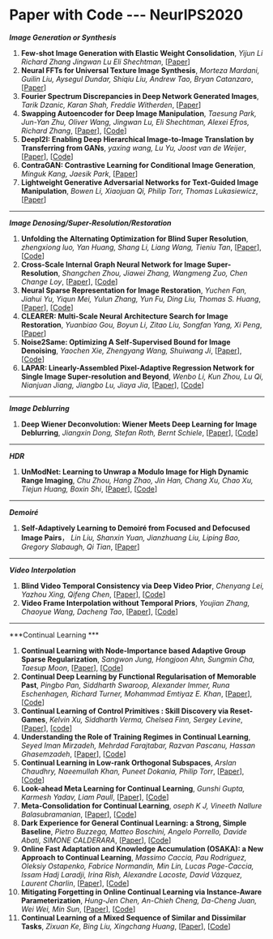 # Paper with Code --- NeurIPS2020

***Image Generation or Synthesis***
1. **Few-shot Image Generation with Elastic Weight Consolidation**, *Yijun Li Richard Zhang Jingwan Lu Eli Shechtman*, [[Paper](https://papers.nips.cc/paper/2020/hash/b6d767d2f8ed5d21a44b0e5886680cb9-Abstract.html)]
2. **Neural FFTs for Universal Texture Image Synthesis**, *Morteza Mardani, Guilin Liu, Aysegul Dundar, Shiqiu Liu, Andrew Tao, Bryan Catanzaro*, [[Paper](https://papers.nips.cc/paper/2020/hash/a23156abfd4a114c35b930b836064e8b-Abstract.html)]
3. **Fourier Spectrum Discrepancies in Deep Network Generated Images**, *Tarik Dzanic, Karan Shah, Freddie Witherden*, [[Paper](https://papers.nips.cc/paper/2020/hash/1f8d87e1161af68b81bace188a1ec624-Abstract.html)]
4. **Swapping Autoencoder for Deep Image Manipulation**, *Taesung Park, Jun-Yan Zhu, Oliver Wang, Jingwan Lu, Eli Shechtman, Alexei Efros, Richard Zhang*, [[Paper](https://papers.nips.cc/paper/2020/hash/50905d7b2216bfeccb5b41016357176b-Abstract.html)], [[Code](https://github.com/rosinality/swapping-autoencoder-pytorch)]
5. **DeepI2I: Enabling Deep Hierarchical Image-to-Image Translation by Transferring from GANs**, *yaxing wang, Lu Yu, Joost van de Weijer*, [[Paper](https://papers.nips.cc/paper/2020/hash/88855547570f7ff053fff7c54e5148cc-Abstract.html)], [[Code](https://github.com/yaxingwang/DeepI2I)]
6. **ContraGAN: Contrastive Learning for Conditional Image Generation**, *Minguk Kang, Jaesik Park*, [[Paper](https://papers.nips.cc/paper/2020/hash/f490c742cd8318b8ee6dca10af2a163f-Abstract.html)]
7. **Lightweight Generative Adversarial Networks for Text-Guided Image Manipulation**, *Bowen Li, Xiaojuan Qi, Philip Torr, Thomas Lukasiewicz*,  [[Paper](https://papers.nips.cc/paper/2020/hash/fae0b27c451c728867a567e8c1bb4e53-Abstract.html)]

- - -
***Image Denosing/Super-Resolution/Restoration***
1. **Unfolding the Alternating Optimization for Blind Super Resolution**, *zhengxiong luo, Yan Huang, Shang Li, Liang Wang, Tieniu Tan*, [[Paper](https://papers.nips.cc/paper/2020/hash/3d2d8ccb37df977cb6d9da15b76c3f3a-Abstract.html)], [[Code](https://github.com/greatlog/DAN)]
2. **Cross-Scale Internal Graph Neural Network for Image Super-Resolution**, *Shangchen Zhou, Jiawei Zhang, Wangmeng Zuo, Chen Change Loy*, [[Paper](https://papers.nips.cc/paper/2020/hash/23ad3e314e2a2b43b4c720507cec0723-Abstract.html)], [[Code](https://github.com/sczhou/IGNN)]
3. **Neural Sparse Representation for Image Restoration**, *Yuchen Fan, Jiahui Yu, Yiqun Mei, Yulun Zhang, Yun Fu, Ding Liu, Thomas S. Huang*, [[Paper](https://papers.nips.cc/paper/2020/hash/b090409688550f3cc93f4ed88ec6cafb-Abstract.html)], [[Code](https://github.com/ychfan/nsr)]
4. **CLEARER: Multi-Scale Neural Architecture Search for Image Restoration**, *Yuanbiao Gou, Boyun Li, Zitao Liu, Songfan Yang, Xi Peng*, [[Paper](https://papers.nips.cc/paper/2020/hash/c6e81542b125c36346d9167691b8bd09-Abstract.html)]
5. **Noise2Same: Optimizing A Self-Supervised Bound for Image Denoising**, *Yaochen Xie, Zhengyang Wang, Shuiwang Ji*, [[Paper](https://papers.nips.cc/paper/2020/hash/ea6b2efbdd4255a9f1b3bbc6399b58f4-Abstract.html)], [[Code](https://github.com/divelab/Noise2Same)]
6. **LAPAR: Linearly-Assembled Pixel-Adaptive Regression Network for Single Image Super-resolution and Beyond**, *Wenbo Li, Kun Zhou, Lu Qi, Nianjuan Jiang, Jiangbo Lu, Jiaya Jia*, [[Paper](https://papers.nips.cc/paper/2020/hash/eaae339c4d89fc102edd9dbdb6a28915-Abstract.html)], [[Code](https://github.com/Jia-Research-Lab/Simple-SR)]

- - -
***Image Deblurring***
1. **Deep Wiener Deconvolution: Wiener Meets Deep Learning for Image Deblurring**, *Jiangxin Dong, Stefan Roth, Bernt Schiele*, [[Paper](https://papers.nips.cc/paper/2020/hash/0b8aff0438617c055eb55f0ba5d226fa-Abstract.html)], [[Code](https://github.com/dongjxjx/dwdn)]
- - -
***HDR***
1. **UnModNet: Learning to Unwrap a Modulo Image for High Dynamic Range Imaging**, *Chu Zhou, Hang Zhao, Jin Han, Chang Xu, Chao Xu, Tiejun Huang, Boxin Shi*,  [[Paper](https://papers.nips.cc/paper/2020/hash/1102a326d5f7c9e04fc3c89d0ede88c9-Abstract.html)], [[Code](https://github.com/fourson/UnModNet)]
- - -
***Demoiré***
1. **Self-Adaptively Learning to Demoiré from Focused and Defocused Image Pairs**， *Lin Liu, Shanxin Yuan, Jianzhuang Liu, Liping Bao, Gregory Slabaugh, Qi Tian*,  [[Paper](https://papers.nips.cc/paper/2020/hash/fd348179ec677c5560d4cd9c3ffb6cd9-Abstract.html)]
- - -
***Video Interpolation*** 
1. **Blind Video Temporal Consistency via Deep Video Prior**, *Chenyang Lei, Yazhou Xing, Qifeng Chen*,  [[Paper](https://papers.nips.cc/paper/2020/hash/0c0a7566915f4f24853fc4192689aa7e-Abstract.html)], [[Code](https://github.com/ChenyangLEI/deep-video-prior)]
2. **Video Frame Interpolation without Temporal Priors**, *Youjian Zhang, Chaoyue Wang, Dacheng Tao*, [[Paper](https://papers.nips.cc/paper/2020/hash/9a11883317fde3aef2e2432a58c86779-Abstract.html)], [[Code](https://github.com/yjzhang96/UTI-VFI)]

- - -
***Continual Learning *** 
1. **Continual Learning with Node-Importance based Adaptive Group Sparse Regularization**, *Sangwon Jung, Hongjoon Ahn, Sungmin Cha, Taesup Moon*,  [[Paper](https://papers.nips.cc/paper/2020/hash/258be18e31c8188555c2ff05b4d542c3-Abstract.html)], [[Code]()]
2. **Continual Deep Learning by Functional Regularisation of Memorable Past**, *Pingbo Pan, Siddharth Swaroop, Alexander Immer, Runa Eschenhagen, Richard Turner, Mohammad Emtiyaz E. Khan*, [[Paper](https://papers.nips.cc/paper/2020/hash/2f3bbb9730639e9ea48f309d9a79ff01-Abstract.html)], [[Code](https://github.com/team-approx-bayes/fromp)]
3. **Continual Learning of Control Primitives : Skill Discovery via Reset-Games**, *Kelvin Xu, Siddharth Verma, Chelsea Finn, Sergey Levine*, [[Paper](https://papers.nips.cc/paper/2020/hash/3472ab80b6dff70c54758fd6dfc800c2-Abstract.html)], [[code](https://github.com/siddharthverma314/adversarial.git)]
4. **Understanding the Role of Training Regimes in Continual Learning**, *Seyed Iman Mirzadeh, Mehrdad Farajtabar, Razvan Pascanu, Hassan Ghasemzadeh*, [[Paper](https://papers.nips.cc/paper/2020/hash/518a38cc9a0173d0b2dc088166981cf8-Abstract.html)], [[Code](https://github.com/imirzadeh/stable-continual-learning)]
5. **Continual Learning in Low-rank Orthogonal Subspaces**, *Arslan Chaudhry, Naeemullah Khan, Puneet Dokania, Philip Torr*, [[Paper](https://papers.nips.cc/paper/2020/hash/70d85f35a1fdc0ab701ff78779306407-Abstract.html)], [[Code](https://github.com/arslan-chaudhry/orthog_subspace)]
6. **Look-ahead Meta Learning for Continual Learning**, *Gunshi Gupta, Karmesh Yadav, Liam Paull*, [[Paper](https://papers.nips.cc/paper/2020/hash/85b9a5ac91cd629bd3afe396ec07270a-Abstract.html)], [[Code](https://github.com/montrealrobotics/La-MAML)]
7. **Meta-Consolidation for Continual Learning**, *oseph K J, Vineeth Nallure Balasubramanian*, [[Paper](https://papers.nips.cc/paper/2020/hash/a5585a4d4b12277fee5cad0880611bc6-Abstract.html)], [[Code](https://github.com/JosephKJ/merlin)]
8. **Dark Experience for General Continual Learning: a Strong, Simple Baseline**, *Pietro Buzzega, Matteo Boschini, Angelo Porrello, Davide Abati, SIMONE CALDERARA*, [[Paper](https://papers.nips.cc/paper/2020/hash/b704ea2c39778f07c617f6b7ce480e9e-Abstract.html)], [[Code]()]
9. **Online Fast Adaptation and Knowledge Accumulation (OSAKA): a New Approach to Continual Learning**, *Massimo Caccia, Pau Rodriguez, Oleksiy Ostapenko, Fabrice Normandin, Min Lin, Lucas Page-Caccia, Issam Hadj Laradji, Irina Rish, Alexandre Lacoste, David Vázquez, Laurent Charlin*, [[Paper](https://papers.nips.cc/paper/2020/hash/c0a271bc0ecb776a094786474322cb82-Abstract.html)], [[Code](https://github.com/ElementAI/osaka)]
10. **Mitigating Forgetting in Online Continual Learning via Instance-Aware Parameterization**, *Hung-Jen Chen, An-Chieh Cheng, Da-Cheng Juan, Wei Wei, Min Sun*, [[Paper](https://papers.nips.cc/paper/2020/hash/ca4b5656b7e193e6bb9064c672ac8dce-Abstract.html)], [[Code](https://github.com/andyqmongo/InstAParam)]
11. **Continual Learning of a Mixed Sequence of Similar and Dissimilar Tasks**, *Zixuan Ke, Bing Liu, Xingchang Huang*, [[Paper](https://papers.nips.cc/paper/2020/hash/d7488039246a405baf6a7cbc3613a56f-Abstract.html)], [[Code](https://github.com/ZixuanKe/CAT)]
